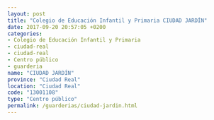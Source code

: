 ```yaml
---
layout: post
title: "Colegio de Educación Infantil y Primaria CIUDAD JARDÍN"
date: 2017-09-20 20:57:05 +0200
categories:
- Colegio de Educación Infantil y Primaria
- ciudad-real
- ciudad-real
- Centro público
- guarderia
name: "CIUDAD JARDÍN"
province: "Ciudad Real"
location: "Ciudad Real"
code: "13001108"
type: "Centro público"
permalink: /guarderias/ciudad-jardin.html
---
```

